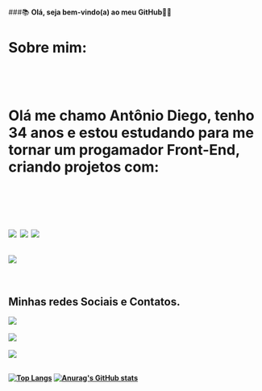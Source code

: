 ###📚 <strong>Olá, seja bem-vindo(a) ao meu</strong> <b>GitHub🧑‍🚀
<h1>Sobre mim:<h1><br>
<p>Olá me chamo Antônio Diego, tenho 34 anos e estou estudando para me tornar um progamador Front-End, criando projetos com:</p><br><br>


<img src="https://img.shields.io/badge/HTML5-E34F26?style=for-the-badge&logo=html5&logoColor=white">

<img src="https://img.shields.io/badge/CSS3-1572B6?style=for-the-badge&logo=css3&logoColor=white">

<img src="https://img.shields.io/badge/JavaScript-323330?style=for-the-badge&logo=javascript&logoColor=F7DF1E">

<img src="https://img.shields.io/badge/React-20232A?style=for-the-badge&logo=react&logoColor=61DAFB"><br>
<br>
<h2>Minhas redes Sociais e Contatos.</h2>


 <a href="https://www.linkedin.com/in/diegodev37/" target="_blanck" ><img src="https://img.shields.io/badge/LinkedIn-0077B5?style=for-the-badge&logo=linkedin&logoColor=whte"></a><br><br>
<a href="diego.dev.37@gmail.com"><img src="https://img.shields.io/badge/Gmail-D14836?style=for-the-badge&logo=gmail&logoColor=white"></a><br><br>
<a href="https://wa.me/5521981339325"><img src="https://img.shields.io/badge/WhatsApp-25D366?style=for-the-badge&logo=whatsapp&logoColor=white"></a><br><br>


 [![Top Langs](https://github-readme-stats.vercel.app/api/top-langs/?username=diegodev37)](https://github.com/diegodev37/github-readme-stats)  [![Anurag's GitHub stats](https://github-readme-stats.vercel.app/api?username=diegodev37)](https://github.com/diegodev37/github-readme-stats) 






